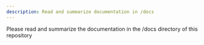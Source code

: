 ```yaml
---
description: Read and summarize documentation in /docs
---
```


Please read and summarize the documentation in the /docs directory of this repository
